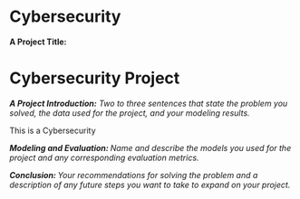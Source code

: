 # Cybersecurity
<b>A Project Title: </b>
<h1>Cybersecurity Project</h1>

<em><b> A Project Introduction:</b> Two to three sentences that state the
problem you solved, the data used for the project, and your
modeling results. </em>
<p> This is a Cybersecurity </p>

<em> <b> Modeling and Evaluation: </b> Name and describe the models you
used for the project and any corresponding evaluation metrics.</em>

<em> <b> Conclusion: </b> Your recommendations for solving the problem and a
description of any future steps you want to take to expand on your
project.</em>

